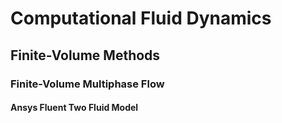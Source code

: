 # Computational Fluid Dynamics
## Finite-Volume Methods
### Finite-Volume Multiphase Flow
#### Ansys Fluent Two Fluid Model
